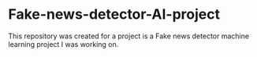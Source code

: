 # Fake-news-detector-AI-project
This repository was created for a project is a Fake news detector machine learning project I was working on.
